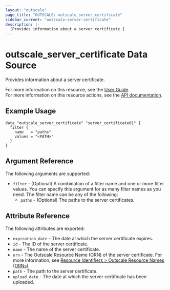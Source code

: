 ```yaml
---
layout: "outscale"
page_title: "OUTSCALE: outscale_server_certificate"
sidebar_current: "outscale-server-certificate"
description: |-
  [Provides information about a server certificate.]
---
```


# outscale_server_certificate Data Source

Provides information about a server certificate.

For more information on this resource, see the [User Guide](https://docs.outscale.com/en/userguide/About-Server-Certificates-in-EIM.html).  
For more information on this resource actions, see the [API documentation](https://docs.outscale.com/api#3ds-outscale-api-servercertificate).

## Example Usage

```hcl
data "outscale_server_certificate" "server_certificate01" {
  filter {
    name   = "paths"
    values = "<PATH>"
  }
}
```

## Argument Reference

The following arguments are supported:

* `filter` - (Optional) A combination of a filter name and one or more filter values. You can specify this argument for as many filter names as you need. The filter name can be any of the following:
    * `paths` - (Optional) The paths to the server certificates.

## Attribute Reference

The following attributes are exported:

* `expiration_date` - The date at which the server certificate expires.
* `id` - The ID of the server certificate.
* `name` - The name of the server certificate.
* `orn` - The Outscale Resource Name (ORN) of the server certificate. For more information, see [Resource Identifiers > Outscale Resource Names (ORNs)](https://docs.outscale.com/en/userguide/Resource-Identifiers.html#_outscale_resource_names_orns).
* `path` - The path to the server certificate.
* `upload_date` - The date at which the server certificate has been uploaded.

